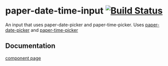 # paper-date-time-input [![Build Status](https://travis-ci.org/gazal-k/paper-date-time-input.svg?branch=master)](https://travis-ci.org/gazal-k/paper-date-time-input)

An input that uses paper-date-picker and paper-time-picker.
Uses [paper-date-picker](https://github.com/bendavis78/paper-date-picker) and [paper-time-picker](https://github.com/bendavis78/paper-time-picker)

## Documentation
[component page](http://gazal-k.github.io/paper-date-time-input/)

